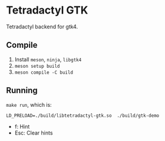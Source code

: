 # Tetradactyl GTK

Tetradactyl backend for gtk4.

## Compile

1. Install `meson`, `ninja`, `libgtk4`
2. `meson setup build`
3. `meson compile -C build`

## Running

`make run`, which is:

```
LD_PRELOAD=./build/libtetradactyl-gtk.so  ./build/gtk-demo
```

- f: Hint
- Esc: Clear hints
